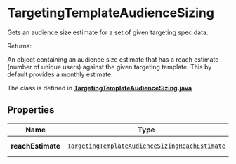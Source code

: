 

# TargetingTemplateAudienceSizing

Gets an audience size estimate for a set of given targeting spec data. <p>Returns:</p> An object containing an audience size estimate that has a reach estimate (number of unique users) against the given targeting template. This by default provides a monthly estimate. 

The class is defined in **[TargetingTemplateAudienceSizing.java](../../src/main/java/org/openapitools/model/TargetingTemplateAudienceSizing.java)**

## Properties

Name | Type | Description | Notes
------------ | ------------- | ------------- | -------------
**reachEstimate** | [`TargetingTemplateAudienceSizingReachEstimate`](TargetingTemplateAudienceSizingReachEstimate.md) |  |  [optional property]



